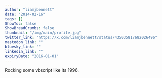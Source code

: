 ```yaml
---
author: "liamjbennett"
date: "2014-02-16"
tags: []
ShowToc: false
ShowBreadCrumbs: false
thumbnail: "/img/main/profile.jpg"
twitter_link: "https://x.com/liamjbennett/status/435035817682026496"
mastodon_link: ""
bluesky_link: ""
linkedin_link: ""
expiryDate: "2016-01-01"
---
```


Rocking some vbscript like its 1996.

